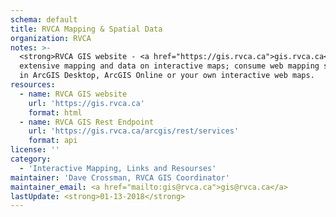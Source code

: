 ```yaml
---
schema: default
title: RVCA Mapping & Spatial Data
organization: RVCA
notes: >-
  <strong>RVCA GIS website - <a href="https://gis.rvca.ca">gis.rvca.ca</a></strong><br><br>View RVCA's
  extensive mapping and data on interactive maps; consume web mapping services
  in ArcGIS Desktop, ArcGIS Online or your own interactive web maps.
resources:
  - name: RVCA GIS website
    url: 'https://gis.rvca.ca'
    format: html
  - name: RVCA GIS Rest Endpoint
    url: 'https://gis.rvca.ca/arcgis/rest/services'
    format: api
license: ''
category:
  - 'Interactive Mapping, Links and Resourses'
maintainer: 'Dave Crossman, RVCA GIS Coordinator'
maintainer_email: <a href="mailto:gis@rvca.ca">gis@rvca.ca</a>
lastUpdate: <strong>01-13-2018</strong>
---
```

